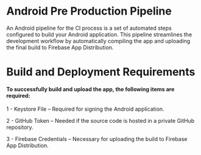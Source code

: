 # Android Pre Production Pipeline
An Android pipeline for the CI process is a set of automated steps configured to build your Android application. This pipeline streamlines the development workflow by automatically compiling the app and uploading the final build to Firebase App Distribution.

# Build and Deployment Requirements

#### To successfully build and upload the app, the following items are required:

1 - Keystore File – Required for signing the Android application.

2 - GitHub Token – Needed if the source code is hosted in a private GitHub repository.

3 - Firebase Credentials – Necessary for uploading the build to Firebase App Distribution.

